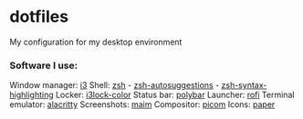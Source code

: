 # dotfiles
My configuration for my desktop environment

### Software I use:
Window manager: [i3](https://github.com/i3/i3)
Shell: [zsh](https://www.zsh.org/)
    - [zsh-autosuggestions](https://github.com/zsh-users/zsh-autosuggestions)
    - [zsh-syntax-highlighting](https://github.com/zsh-users/zsh-syntax-highlighting)
Locker: [i3lock-color](https://github.com/Raymo111/i3lock-color)
Status bar: [polybar](https://github.com/polybar/polybar)
Launcher: [rofi](https://github.com/davatorium/rofi)
Terminal emulator: [alacritty](https://github.com/alacritty/alacritty)
Screenshots: [maim](https://github.com/naelstrof/maim)
Compositor: [picom](https://github.com/yshui/picom)
Icons: [paper](https://github.com/snwh/paper-icon-theme)
